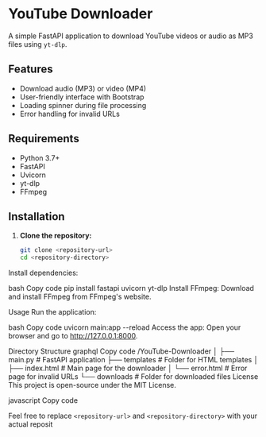 # YouTube Downloader

A simple FastAPI application to download YouTube videos or audio as MP3 files using `yt-dlp`.

## Features

- Download audio (MP3) or video (MP4)
- User-friendly interface with Bootstrap
- Loading spinner during file processing
- Error handling for invalid URLs

## Requirements

- Python 3.7+
- FastAPI
- Uvicorn
- yt-dlp
- FFmpeg

## Installation

1. **Clone the repository:**
   ```bash
   git clone <repository-url>
   cd <repository-directory>
Install dependencies:

bash
Copy code
pip install fastapi uvicorn yt-dlp
Install FFmpeg:
Download and install FFmpeg from FFmpeg's website.

Usage
Run the application:

bash
Copy code
uvicorn main:app --reload
Access the app:
Open your browser and go to http://127.0.0.1:8000.

Directory Structure
graphql
Copy code
/YouTube-Downloader
│
├── main.py              # FastAPI application
├── templates            # Folder for HTML templates
│   ├── index.html       # Main page for the downloader
│   └── error.html       # Error page for invalid URLs
└── downloads            # Folder for downloaded files
License
This project is open-source under the MIT License.

javascript
Copy code

Feel free to replace `<repository-url>` and `<repository-directory>` with your actual reposit